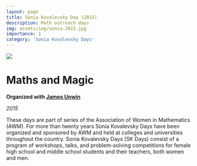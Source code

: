 ```yaml
---
layout: page
title: Sonia Kovalevsky Day (2015)
description: Math outreach days
img: assets/img/sonia-2015.jpg
importance: 1
category: 'Sonia Kovalevsky Days'
---
```


![]({{site.baseurl}}/assets/img/sonia-2015.jpg)

# Maths and Magic

**Organized with [James Unwin](http://unwin.people.uic.edu/James_Unwin.html)**

*2015*

These days are part of series of the Association of Women in Mathematics (AWM). For more than twenty years Sonia Kovalevsky Days have been organized and sponsored by AWM and held at colleges and universities throughout the country. Sonia Kovalevsky Days (SK Days) consist of a program of workshops, talks, and problem-solving competitions for female high school and middle school students and their teachers, both women and men. 

